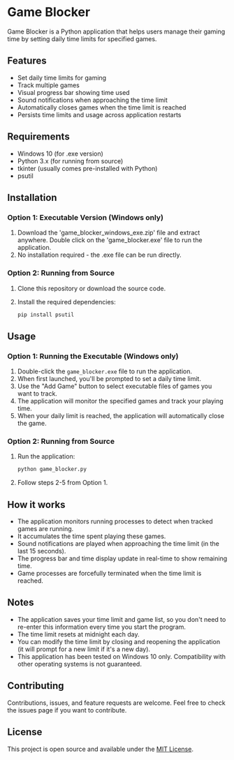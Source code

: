 # Game Blocker

Game Blocker is a Python application that helps users manage their gaming time by setting daily time limits for specified games.

## Features

- Set daily time limits for gaming
- Track multiple games
- Visual progress bar showing time used
- Sound notifications when approaching the time limit
- Automatically closes games when the time limit is reached
- Persists time limits and usage across application restarts

## Requirements

- Windows 10 (for .exe version)
- Python 3.x (for running from source)
- tkinter (usually comes pre-installed with Python)
- psutil

## Installation

### Option 1: Executable Version (Windows only)

1. Download the 'game_blocker_windows_exe.zip' file and extract anywhere. Double click on the 'game_blocker.exe' file to run the application.
2. No installation required - the .exe file can be run directly.

### Option 2: Running from Source

1. Clone this repository or download the source code.
2. Install the required dependencies:

   ```bash
   pip install psutil
   ```

## Usage

### Option 1: Running the Executable (Windows only)

1. Double-click the `game_blocker.exe` file to run the application.
2. When first launched, you'll be prompted to set a daily time limit.
3. Use the "Add Game" button to select executable files of games you want to track.
4. The application will monitor the specified games and track your playing time.
5. When your daily limit is reached, the application will automatically close the game.

### Option 2: Running from Source

1. Run the application:

   ```bash
   python game_blocker.py
   ```

2. Follow steps 2-5 from Option 1.

## How it works

- The application monitors running processes to detect when tracked games are running.
- It accumulates the time spent playing these games.
- Sound notifications are played when approaching the time limit (in the last 15 seconds).
- The progress bar and time display update in real-time to show remaining time.
- Game processes are forcefully terminated when the time limit is reached.

## Notes

- The application saves your time limit and game list, so you don't need to re-enter this information every time you start the program.
- The time limit resets at midnight each day.
- You can modify the time limit by closing and reopening the application (it will prompt for a new limit if it's a new day).
- This application has been tested on Windows 10 only. Compatibility with other operating systems is not guaranteed.

## Contributing

Contributions, issues, and feature requests are welcome. Feel free to check the issues page if you want to contribute.

## License

This project is open source and available under the [MIT License](https://opensource.org/licenses/MIT).